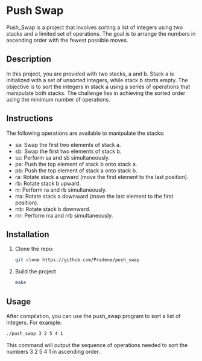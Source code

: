 # Push Swap
Push_Swap is a project that involves sorting a list of integers using two stacks and a limited set of operations. The goal is to arrange the numbers in ascending order with the fewest possible moves.

## Description
In this project, you are provided with two stacks, a and b. Stack a is initialized with a set of unsorted integers, while stack b starts empty. The objective is to sort the integers in stack a using a series of operations that manipulate both stacks. The challenge lies in achieving the sorted order using the minimum number of operations.

## Instructions
The following operations are available to manipulate the stacks:

- sa: Swap the first two elements of stack a.
- sb: Swap the first two elements of stack b.
- ss: Perform sa and sb simultaneously.
- pa: Push the top element of stack b onto stack a.
- pb: Push the top element of stack a onto stack b.
- ra: Rotate stack a upward (move the first element to the last position).
- rb: Rotate stack b upward.
- rr: Perform ra and rb simultaneously.
- rra: Rotate stack a downward (move the last element to the first position).
- rrb: Rotate stack b downward.
- rrr: Perform rra and rrb simultaneously.

## Installation

1. Clone the repo:
    ```bash
    git clone https://github.com/Pradene/push_swap
    ```

2. Build the project
    ```bash
    make
    ```

## Usage
After compilation, you can use the push_swap program to sort a list of integers. For example:

```bash
./push_swap 3 2 5 4 1
```
This command will output the sequence of operations needed to sort the numbers 3 2 5 4 1 in ascending order.
